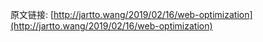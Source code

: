 原文链接: [http://jartto.wang/2019/02/16/web-optimization](http://jartto.wang/2019/02/16/web-optimization)




